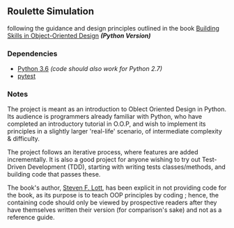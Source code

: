 ## Roulette Simulation 

following the guidance and design principles outlined in the book [Building Skills in Object-Oriented Design](https://buildingskills.itmaybeahack.com/oodesign.html) ***(Python Version)***


### Dependencies

* [Python 3.6](https://docs.python.org/3.6/) *(code should also work for Python 2.7)*
* [pytest](http://pytest.org/latest/)


### Notes

The project is meant as an introduction to Oblect Oriented Design in Python. Its audience is programmers already familiar with Python, who have completed an introductory tutorial in O.O.P, and wish to implement its principles in a slightly larger 'real-life' scenario, of intermediate complexity & difficulty. 

The project follows an iterative process, where features are added incrementally. It is also a good project for anyone wishing to try out Test-Driven Development (TDD), starting with writing tests classes/methods, and building code that passes these.

The book's author, [Steven F. Lott](http://slott-softwarearchitect.blogspot.com/), has been explicit in not providing code for the book, as its purpose is to teach OOP principles by coding ; hence, the containing code should only be viewed by prospective readers after they have themselves written their version (for comparison's sake) and not as a reference guide.


